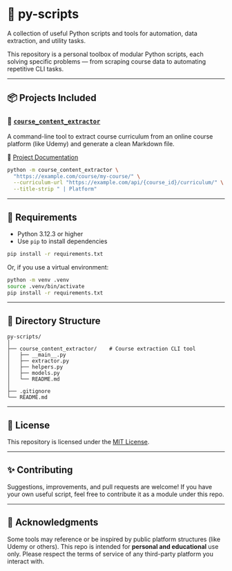 # 🐍 py-scripts

A collection of useful Python scripts and tools for automation, data extraction, and utility tasks.

This repository is a personal toolbox of modular Python scripts, each solving specific problems — from scraping course data to automating repetitive CLI tasks.

---

## 📦 Projects Included

### 📘 [`course_content_extractor`](./course_content_extractor)

A command-line tool to extract course curriculum from an online course platform (like Udemy) and generate a clean Markdown file.

🔗 [Project Documentation](./course_content_extractor/README.md)

```bash
python -m course_content_extractor \
  "https://example.com/course/my-course/" \
  --curriculum-url "https://example.com/api/{course_id}/curriculum/" \
  --title-strip " | Platform"
````

---

## 🧰 Requirements

* Python 3.12.3 or higher
* Use `pip` to install dependencies

```bash
pip install -r requirements.txt
```

Or, if you use a virtual environment:

```bash
python -m venv .venv
source .venv/bin/activate
pip install -r requirements.txt
```

---

## 📁 Directory Structure

```
py-scripts/
│
├── course_content_extractor/    # Course extraction CLI tool
│   ├── __main__.py
│   ├── extractor.py
│   ├── helpers.py
│   ├── models.py
│   └── README.md
│
├── .gitignore
└── README.md
```

---

## 📜 License

This repository is licensed under the [MIT License](./LICENSE).

---

## ✨ Contributing

Suggestions, improvements, and pull requests are welcome!
If you have your own useful script, feel free to contribute it as a module under this repo.

---

## 🙌 Acknowledgments

Some tools may reference or be inspired by public platform structures (like Udemy or others). This repo is intended for **personal and educational** use only. Please respect the terms of service of any third-party platform you interact with.
